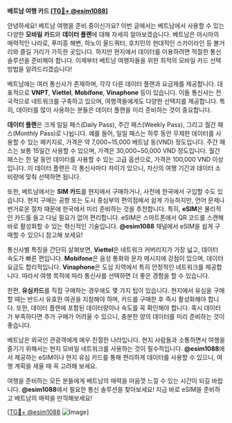 **베트남 여행 카드 [[TG💪+ @esim1088](https://t.me/s/esim1088)]**

안녕하세요! 베트남 여행을 준비 중이신가요? 이번 글에서는 베트남에서 사용할 수 있는 다양한 **모바일 카드**와 **데이터 플랜**에 대해 자세히 알아보겠습니다. 베트남은 아시아의 매력적인 나라로, 푸미흥 해변, 하노이 올드쿼터, 호치민의 현대적인 스카이라인 등 볼거리와 즐길 거리가 가득한 곳입니다. 하지만 현지에서 데이터를 이용하려면 적절한 통신 솔루션을 준비해야 합니다. 이제부터 베트남 여행자들을 위한 최적의 모바일 카드 선택 방법을 알려드리겠습니다!

베트남에는 여러 통신사가 존재하며, 각각 다른 데이터 플랜과 요금제를 제공합니다. 대표적으로 **VNPT**, **Viettel**, **Mobifone**, **Vinaphone** 등이 있습니다. 이들 통신사는 전국적으로 네트워크를 구축하고 있으며, 여행객들에게도 다양한 선택지를 제공합니다. 특히, 데이터를 많이 사용하는 분들은 데이터 플랜을 미리 준비하는 것이 중요합니다.

**데이터 플랜**은 크게 일일 패스(Daily Pass), 주간 패스(Weekly Pass), 그리고 월간 패스(Monthly Pass)로 나뉩니다. 예를 들어, 일일 패스는 하루 동안 무제한 데이터를 사용할 수 있는 패키지로, 가격은 약 7,000~15,000 베트남 동(VND) 정도입니다. 주간 패스는 보통 15일간 사용할 수 있으며, 가격은 30,000~50,000 VND 정도입니다. 월간 패스는 한 달 동안 데이터를 사용할 수 있는 고급 옵션으로, 가격은 100,000 VND 이상입니다. 이 데이터 플랜은 각 통신사마다 차이가 있으니, 자신의 여행 기간과 데이터 소비량에 맞춰 선택하면 됩니다.

또한, 베트남에서는 **SIM 카드**를 현지에서 구매하거나, 사전에 한국에서 구입할 수도 있습니다. 현지 구매는 공항 또는 도시 중심부의 편의점에서 쉽게 가능하지만, 언어 문제나 번거로운 절차 때문에 한국에서 미리 준비하는 것을 추천합니다. 특히, **eSIM**은 물리적인 카드를 들고 다닐 필요가 없어 편리합니다. eSIM은 스마트폰에서 QR 코드를 스캔해 바로 활성화할 수 있는 혁신적인 기술입니다. **@esim1088** 채널에서 eSIM을 쉽게 구매할 수 있으니 참고해 보세요!

통신사별 특징을 간단히 살펴보면, **Viettel**은 네트워크 커버리지가 가장 넓고, 데이터 속도가 빠른 편입니다. **Mobifone**은 음성 통화와 문자 메시지에 강점이 있으며, 데이터 요금도 합리적입니다. **Vinaphone**은 도심 지역에서 특히 안정적인 네트워크를 제공합니다. 따라서 여행 목적에 따라 통신사를 선택하면 더 좋은 경험을 할 수 있습니다.

한편, **유심카드**를 직접 구매하는 경우에도 몇 가지 팁이 있습니다. 현지에서 유심을 구매할 때는 반드시 유효한 여권을 지참해야 하며, 카드를 구매한 후 즉시 활성화해야 합니다. 또한, 데이터 플랜에 포함된 데이터량이나 속도를 꼭 확인해야 합니다. 혹시 데이터가 부족하다면 추가 구매가 어려울 수 있으니, 충분한 양의 데이터를 미리 준비하는 것이 좋습니다.

베트남은 외국인 관광객에게 매우 친절한 나라입니다. 현지 사람들과 소통하면서 여행을 즐기기 위해서는 현지 모바일 네트워크를 사용하는 것이 필수적입니다. **@esim1088**에서 제공하는 eSIM이나 현지 유심 카드를 통해 편리하게 데이터를 사용할 수 있으니, 여행 계획을 세울 때 꼭 고려해 보세요.

여행을 준비하는 모든 분들에게 베트남의 매력을 마음껏 느낄 수 있는 시간이 되길 바랍니다. **@esim1088**에서 필요한 통신 솔루션을 찾아보세요! 지금 바로 eSIM을 준비하고 베트남의 매력을 만끽해보세요!

[[TG💪+ @esim1088](https://t.me/s/esim1088) ![Image](https://i.postimg.cc/Y0z9fWf4/image.png)]